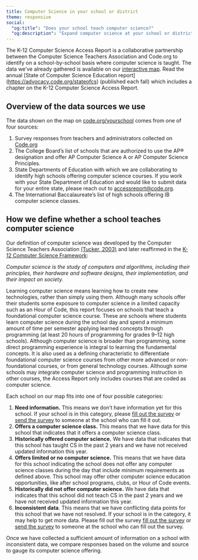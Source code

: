 ```yaml
---
title: Computer Science in your school or district
theme: responsive
social:
  "og:title": "Does your school teach computer science?"
  "og:description": "Expand computer science at your school or district. Join the thousands of schools who have already incorporated high quality computer science education into their curriculum and provide opportunities for the students in your local area."
---
```

The K-12 Computer Science Access Report is a collaborative partnership between the Computer Science Teachers Association and Code.org to identify on a school-by-school basis where computer science is taught. The data we’ve already gathered is available on our [interactive map](https://code.org/yourschool). Read the annual [State of Computer Science Education report] (https://advocacy.code.org/stateofcs) (published each fall) which includes a chapter on the K-12 Computer Science Access Report.  

## Overview of the data sources we use
The data shown on the map on [code.org/yourschool](https://code.org/yourschool) comes from one of four sources:
1. Survey responses from teachers and administrators collected on [Code.org](https://code.org)
1. The College Board’s list of schools that are authorized to use the AP® designation and offer AP Computer Science A or AP Computer Science Principles.
1. State Departments of Education with which we are collaborating to identify high schools offering computer science courses. If you work with your State Department of Education and would like to submit data for your entire state, please reach out to [accessreport@code.org](mailto:accessreport@code.org).
1. The International Baccalaureate’s list of high schools offering IB computer science classes.

## How we define whether a school teaches computer science
Our definition of computer science was developed by the Computer Science Teachers Association [(Tucker, 2003)](https://dl.acm.org/citation.cfm?id=2593247) and later reaffirmed in the [K-12 Computer Science Framework](https://k12cs.org/defining-computer-science/): 

_Computer science is the study of computers and algorithms, including their principles, their hardware and software designs, their implementation, and their impact on society._

Learning computer science means learning how tocreate new technologies, rather than simply usingthem. Although many schools offer their studentssome exposure to computer science in a limitedcapacity such as an Hour of Code, this reportfocuses on schools that teach a foundationalcomputer science course. These are schools wherestudents learn computer science during the schoolday and spend a minimum amount of time per semester applying learned concepts throughprogramming (at least 20 hours of programming forgrades 9–12 high schools). Although computerscience is broader than programming, some directprogramming experience is integral to learning thefundamental concepts. It is also used as a definingcharacteristic to differentiate foundational computerscience courses from other more advanced ornon-foundational courses, or from generaltechnology courses. Although some schools mayintegrate computer science and programminginstruction in other courses, the Access Report onlyincludes courses that are coded as computerscience.  

Each school on our map fits into one of four possible categories:
1. __Need information.__ This means we don’t have information yet for this school. If your school is in this category, please [fill out the survey](https://code.org/yourschool) or [send the survey](https://code.org/yourschool/letter) to someone at the school who can fill it out.
1. __Offers a computer science class.__ This means that we have data for this school that indicates that it offers a computer science class. 
1. __Historically offered computer science.__ We have data that indicates that this school has taught CS in the past 2 years and we have not received updated information this year. 
1. __Offers limited or no computer science.__ This means that we have data for this school indicating the school does not offer any computer science classes during the day that include minimum requirements as defined above. This school may offer other computer science education opportunities, like after school programs, clubs, or Hour of Code events.
1. __Historically did not offer computer science.__ We have data that indicates that this school did not teach CS in the past 2 years and we have not received updated information this year. 
1. __Inconsistent data__. This means that we have  conflicting data points for this school that we have not resolved. If your school is in the category, it may help to get more data. Please fill out the survey [fill out the survey](https://code.org/yourschool) or [send the survey](https://code.org/yourschool/letter) to someone at the school who can fill out the survey. 

Once we have collected a sufficient amount of information on a school with inconsistent data, we compare responses based on the volume and source to gauge its computer science offering. 


